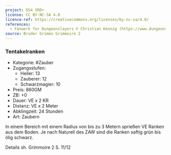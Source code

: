 ```yaml
---
project: DS4 SRD+
license: CC BY-NC-SA 4.0
licence-ref: https://creativecommons.org/licenses/by-nc-sa/4.0/
references: 
  - Fanwerk for Dungeonslayers © Christian Kennig (https://www.dungeonslayers.net/)
source: Bruder Grimms Grimmoire 2
---
```


### Tentakelranken

- Kategorie: #Zauber
- Zugangsstufen:
  - Heiler: 13
  - Zauberer: 12
  - Schwarzmagier: 10
- Preis: 860GM
- ZB: +0
- Dauer: VE x 2 KR
- Distanz: VE x 2 Meter
- Abklingzeit: 24 Stunden
- Art: Zaubern

In einem Bereich mit einem Radius von bis zu 3 Metern sprießen VE Ranken aus dem Boden. Je nach Naturell des ZAW sind die Ranken saftig grün bis ölig schwarz.

Details sh. Grimmoire 2 S. 11/12

